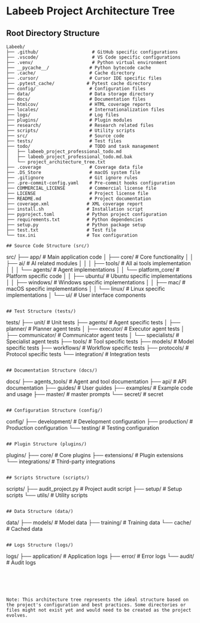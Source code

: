 # Labeeb Project Architecture Tree

## Root Directory Structure

```
Labeeb/
├── .github/                    # GitHub specific configurations
├── .vscode/                    # VS Code specific configurations
├── .venv/                      # Python virtual environment
├── __pycache__/               # Python bytecode cache
├── .cache/                    # Cache directory
├── .cursor/                   # Cursor IDE specific files
├── .pytest_cache/            # Pytest cache directory
├── config/                    # Configuration files
├── data/                      # Data storage directory
├── docs/                      # Documentation files
├── htmlcov/                   # HTML coverage reports
├── locales/                   # Internationalization files
├── logs/                      # Log files
├── plugins/                   # Plugin modules
├── research/                  # Research related files
├── scripts/                   # Utility scripts
├── src/                       # Source code
├── tests/                     # Test files
├── todo/                      # TODO and task management
│   ├── labeeb_project_professional_todo.md
│   ├── labeeb_project_professional_todo.md.bak
│   └── project_architecture_tree.txt
├── .coverage                  # Coverage data file
├── .DS_Store                  # macOS system file
├── .gitignore                 # Git ignore rules
├── .pre-commit-config.yaml    # Pre-commit hooks configuration
├── COMMERCIAL_LICENSE         # Commercial license file
├── LICENSE                    # Project license file
├── README.md                  # Project documentation
├── coverage.xml              # XML coverage report
├── install.sh                # Installation script
├── pyproject.toml            # Python project configuration
├── requirements.txt          # Python dependencies
├── setup.py                  # Python package setup
├── test.txt                  # Test file
└── tox.ini                   # Tox configuration

## Source Code Structure (src/)
```

src/
├── app/                      # Main application code
│   ├── core/                 # Core functionality
│   │   ├── ai/              # AI related modules
│   │   │   ├── tools/         # All ai tools implementation
│   │   │   └── agents/      # Agent implementations
│   │   └── platform_core/   # Platform specific code
│   │       ├── ubuntu/      # Ubuntu specific implementations
│   │       ├── windows/     # Windows specific implementations
│   │       ├── mac/         # macOS specific implementations
│   │       └── linux/       # Linux specific implementations
│   └── ui/                  # User interface components

```

## Test Structure (tests/)
```

tests/
├── unit/                     # Unit tests
├── agents/                   # Agent specific tests
│   ├── planner/             # Planner agent tests
│   ├── executor/            # Executor agent tests
│   ├── communicator/        # Communicator agent tests
│   └── specialists/         # Specialist agent tests
├── tools/                    # Tool specific tests
├── models/                   # Model specific tests
├── workflows/               # Workflow specific tests
├── protocols/               # Protocol specific tests
└── integration/             # Integration tests

```

## Documentation Structure (docs/)
```

docs/
├── agents_tools/            # Agent and tool documentation
├── api/                     # API documentation
├── guides/                  # User guides
├── examples/                # Example code and usage
├── master/                  # master prompts
└── secret/                  # secret

```

## Configuration Structure (config/)
```

config/
├── development/            # Development configuration
├── production/             # Production configuration
└── testing/                # Testing configuration

```

## Plugin Structure (plugins/)
```

plugins/
├── core/                  # Core plugins
├── extensions/            # Plugin extensions
└── integrations/          # Third-party integrations

```

## Scripts Structure (scripts/)
```

scripts/
├── audit_project.py       # Project audit script
├── setup/                 # Setup scripts
└── utils/                 # Utility scripts

```

## Data Structure (data/)
```

data/
├── models/               # Model data
├── training/            # Training data
└── cache/              # Cached data

```

## Logs Structure (logs/)
```

logs/
├── application/         # Application logs
├── error/              # Error logs
└── audit/              # Audit logs

```





Note: This architecture tree represents the ideal structure based on the project's configuration and best practices. Some directories or files might not exist yet and would need to be created as the project evolves. 
```

